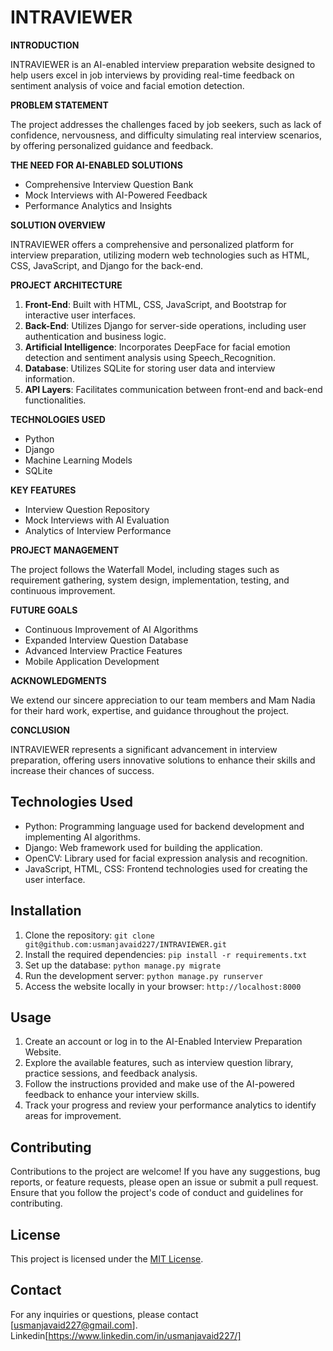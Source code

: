 # INTRAVIEWER

**INTRODUCTION**

INTRAVIEWER is an AI-enabled interview preparation website designed to help users excel in job interviews by providing real-time feedback on sentiment analysis of voice and facial emotion detection.

**PROBLEM STATEMENT**

The project addresses the challenges faced by job seekers, such as lack of confidence, nervousness, and difficulty simulating real interview scenarios, by offering personalized guidance and feedback.

**THE NEED FOR AI-ENABLED SOLUTIONS**

- Comprehensive Interview Question Bank
- Mock Interviews with AI-Powered Feedback
- Performance Analytics and Insights

**SOLUTION OVERVIEW**

INTRAVIEWER offers a comprehensive and personalized platform for interview preparation, utilizing modern web technologies such as HTML, CSS, JavaScript, and Django for the back-end.

**PROJECT ARCHITECTURE**

1. **Front-End**: Built with HTML, CSS, JavaScript, and Bootstrap for interactive user interfaces.
2. **Back-End**: Utilizes Django for server-side operations, including user authentication and business logic.
3. **Artificial Intelligence**: Incorporates DeepFace for facial emotion detection and sentiment analysis using Speech_Recognition.
4. **Database**: Utilizes SQLite for storing user data and interview information.
5. **API Layers**: Facilitates communication between front-end and back-end functionalities.

**TECHNOLOGIES USED**

- Python
- Django
- Machine Learning Models
- SQLite

**KEY FEATURES**

- Interview Question Repository
- Mock Interviews with AI Evaluation
- Analytics of Interview Performance

**PROJECT MANAGEMENT**

The project follows the Waterfall Model, including stages such as requirement gathering, system design, implementation, testing, and continuous improvement.

**FUTURE GOALS**

- Continuous Improvement of AI Algorithms
- Expanded Interview Question Database
- Advanced Interview Practice Features
- Mobile Application Development

**ACKNOWLEDGMENTS**

We extend our sincere appreciation to our team members and Mam Nadia for their hard work, expertise, and guidance throughout the project.

**CONCLUSION**

INTRAVIEWER represents a significant advancement in interview preparation, offering users innovative solutions to enhance their skills and increase their chances of success.

## Technologies Used

- Python: Programming language used for backend development and implementing AI algorithms.
- Django: Web framework used for building the application.
- OpenCV: Library used for facial expression analysis and recognition.
- JavaScript, HTML, CSS: Frontend technologies used for creating the user interface.

## Installation

1. Clone the repository: `git clone git@github.com:usmanjavaid227/INTRAVIEWER.git`
2. Install the required dependencies: `pip install -r requirements.txt`
3. Set up the database: `python manage.py migrate`
4. Run the development server: `python manage.py runserver`
5. Access the website locally in your browser: `http://localhost:8000`

## Usage

1. Create an account or log in to the AI-Enabled Interview Preparation Website.
2. Explore the available features, such as interview question library, practice sessions, and feedback analysis.
3. Follow the instructions provided and make use of the AI-powered feedback to enhance your interview skills.
4. Track your progress and review your performance analytics to identify areas for improvement.

## Contributing

Contributions to the project are welcome! If you have any suggestions, bug reports, or feature requests, please open an issue or submit a pull request. Ensure that you follow the project's code of conduct and guidelines for contributing.

## License

This project is licensed under the [MIT License](LICENSE).

## Contact

For any inquiries or questions, please contact [usmanjavaid227@gmail.com].
Linkedin[https://www.linkedin.com/in/usmanjavaid227/]
